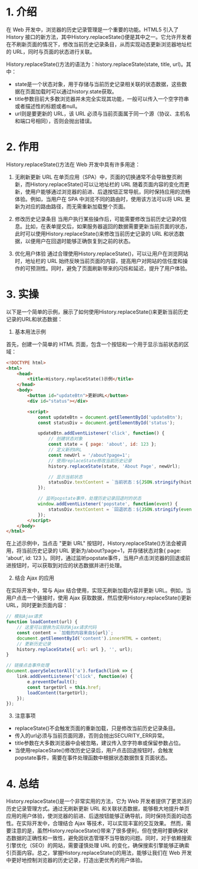 

# 1. 介绍

在 Web 开发中，浏览器的历史记录管理是一个重要的功能。HTML5 引入了 History 接口的新方法，其中History.replaceState()便是其中之一。它允许开发者在不刷新页面的情况下，修改当前历史记录条目，从而实现动态更新浏览器地址栏的 URL，同时与页面的状态进行关联。

History.replaceState()方法的语法为：history.replaceState(state, title, url)。其中：
- state是一个状态对象，用于存储与当前历史记录相关联的状态数据，这些数据在页面加载时可以通过history.state获取。
- title参数目前大多数浏览器并未完全实现其功能，一般可以传入一个空字符串或者描述性的标题或者null。
- url则是要更新的 URL，该 URL 必须与当前页面属于同一个源（协议、主机名和端口号相同），否则会抛出错误。

# 2. 作用

History.replaceState()方法在 Web 开发中具有许多用途：

1. 无刷新更新 URL
在单页应用（SPA）中，页面的切换通常不会导致整页刷新，而History.replaceState()可以让地址栏的 URL 随着页面内容的变化而更新，使用户能够通过浏览器的前进、后退按钮正常导航，同时保持应用的流畅体验。例如，当用户在 SPA 中浏览不同的路由时，使用该方法可以将 URL 更新为对应的路由路径，而无需重新加载整个页面。

2. 修改历史记录条目
当用户执行某些操作后，可能需要修改当前历史记录的信息。比如，在表单提交后，如果服务器返回的数据需要更新当前页面的状态，此时可以使用History.replaceState()来修改当前历史记录的 URL 和状态数据，以便用户在回退时能够正确恢复到之前的状态。

3. 优化用户体验
通过合理使用History.replaceState()，可以让用户在浏览网站时，地址栏的 URL 始终反映当前页面的内容，提高用户对网站的信任度和操作的可预测性。同时，避免了页面刷新带来的闪烁和延迟，提升了用户体验。

# 3. 实操

以下是一个简单的示例，展示了如何使用History.replaceState()来更新当前历史记录的URL和状态数据：

1. 基本用法示例

首先，创建一个简单的 HTML 页面，包含一个按钮和一个用于显示当前状态的区域：
```html
<!DOCTYPE html>
<html>
    <head>
        <title>History.replaceState()示例</title>
    </head>
    <body>
        <button id="updateBtn">更新URL</button>
        <div id="status"></div>

        <script>
            const updateBtn = document.getElementById('updateBtn');
            const statusDiv = document.getElementById('status');

            updateBtn.addEventListener('click', function() {
                // 创建状态对象
                const state = { page: 'about', id: 123 };
                // 定义新的URL
                const newUrl = '/about?page=1';
                // 使用replaceState修改当前历史记录
                history.replaceState(state, 'About Page', newUrl);

                // 显示当前状态
                statusDiv.textContent = `当前状态：${JSON.stringify(history.state)}`;
            });

            // 监听popstate事件，处理历史记录回退时的状态
            window.addEventListener('popstate', function(event) {
                statusDiv.textContent = `回退状态：${JSON.stringify(event.state)}`;
            });
        </script>
    </body>
</html>
```

在上述示例中，当点击 "更新 URL" 按钮时，History.replaceState()方法会被调用，将当前历史记录的 URL 更新为/about?page=1，并存储状态对象{ page: 'about', id: 123 }。同时，通过监听popstate事件，当用户点击浏览器的回退或前进按钮时，可以获取到对应的状态数据并进行处理。

2. 结合 Ajax 的应用

在实际开发中，常与 Ajax 结合使用，实现无刷新加载内容并更新 URL。例如，当用户点击一个链接时，使用 Ajax 获取数据，然后使用History.replaceState()更新 URL，同时更新页面内容：

```javascript
// 模拟Ajax请求
function loadContent(url) {
    // 这里可以替换为实际的Ajax请求代码
    const content = `加载的内容来自${url}`;
    document.getElementById('content').innerHTML = content;
    // 更新历史记录
    history.replaceState({ url: url }, '', url);
}

// 链接点击事件处理
document.querySelectorAll('a').forEach(link => {
    link.addEventListener('click', function(e) {
        e.preventDefault();
        const targetUrl = this.href;
        loadContent(targetUrl);
    });
});
```

3. 注意事项

- replaceState()不会触发页面的重新加载，只是修改当前历史记录条目。
- 传入的url必须与当前页面同源，否则会抛出SECURITY_ERR异常。
- title参数在大多数浏览器中会被忽略，建议传入空字符串或保留参数占位。
- 当使用replaceState()修改历史记录后，用户点击回退按钮时，会触发popstate事件，需要在事件处理函数中根据状态数据恢复页面状态。

# 4. 总结

History.replaceState()是一个非常实用的方法，它为 Web 开发者提供了更灵活的历史记录管理方式。通过无刷新更新 URL 和关联状态数据，能够极大地提升单页应用的用户体验，使浏览器的前进、后退按钮能够正确导航，同时保持页面的动态性。在实际开发中，合理结合 Ajax 等技术，可以实现丰富的交互效果。
然而，需要注意的是，虽然History.replaceState()带来了很多便利，但在使用时要确保状态数据的正确性和一致性，避免因状态管理不当导致的问题。同时，对于依赖搜索引擎优化（SEO）的网站，需要谨慎处理 URL 的变化，确保搜索引擎能够正确索引页面内容。总之，掌握History.replaceState()的用法，能够让我们在 Web 开发中更好地控制浏览器的历史记录，打造出更优秀的用户体验。
